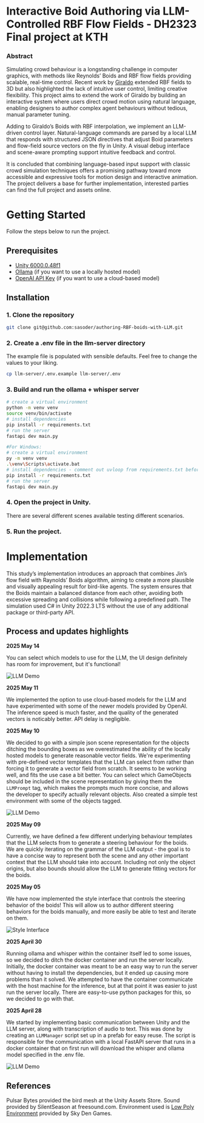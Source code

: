 # Interactive Boid Authoring via LLM-Controlled RBF Flow Fields - DH2323 Final project at KTH

### **Abstract**

Simulating crowd behaviour is a longstanding challenge in computer graphics, with methods like Reynolds’ Boids and RBF flow fields providing scalable, real-time control. Recent work by [Giraldo](https://github.com/DavidGiraldoCode/p-authoring_boids_RBF_interpolation) extended RBF fields to 3D but also highlighted the lack of intuitive user control, limiting creative flexibility. This project aims to extend the work of Giraldo by building an interactive system where users direct crowd motion using natural language, enabling designers to author complex agent behaviours without tedious, manual parameter tuning.

Adding to Giraldo’s Boids with RBF interpolation, we implement an LLM-driven control layer. Natural-language commands are parsed by a local LLM that responds with structured JSON directives that adjust Boid parameters and flow-field source vectors on the fly in Unity. A visual debug interface and scene-aware prompting support intuitive feedback and control.

It is concluded that combining language-based input support with classic crowd simulation techniques offers a promising pathway toward more accessible and expressive tools for motion design and interactive animation. The project delivers a base for further implementation, interested parties can find the full project and assets online.

# Getting Started

Follow the steps below to run the project.

## Prerequisites

- [Unity 6000.0.48f1](https://unity.com)
- [Ollama](https://ollama.com/) (if you want to use a locally hosted model)
- [OpenAI API Key](https://platform.openai.com/api-keys) (if you want to use a cloud-based model)

## Installation

### 1. Clone the repository

```bash
git clone git@github.com:sasoder/authoring-RBF-boids-with-LLM.git
```

### 2. Create a .env file in the llm-server directory

The example file is populated with sensible defaults. Feel free to change the values to your liking.

```bash
cp llm-server/.env.example llm-server/.env
```

### 3. Build and run the ollama + whisper server

```bash
# create a virtual environment
python -m venv venv
source venv/bin/activate
# install dependencies
pip install -r requirements.txt
# run the server
fastapi dev main.py
```

```bash
#For Windows:
# create a virtual environment
py -m venv venv
.\venv\Scripts\activate.bat
# install dependencies - comment out uvloop from requirements.txt before
pip install -r requirements.txt
# run the server
fastapi dev main.py
```

### 4. Open the project in Unity.

There are several different scenes available testing different scenarios.

### 5. Run the project.

# Implementation

This study’s implementation introduces an approach that combines Jin’s flow field with Raynolds’ Boids algorithm, aiming to create a more plausible and visually appealing result for bird-like agents. The system ensures that the Boids maintain a balanced distance from each other, avoiding both excessive spreading and collisions while following a predefined path. The simulation used C# in Unity 2022.3 LTS without the use of any additional package or third-party API.

## Process and updates highlights

**2025 May 14**

You can select which models to use for the LLM, the UI design definitely has room for improvement, but it's functional!

![LLM Demo](./media/ui.png)

**2025 May 11**

We implemented the option to use cloud-based models for the LLM and have experimented with some of the newer models provided by OpenAI. The inference speed is much faster, and the quality of the generated vectors is noticably better. API delay is negligible.

**2025 May 10**

We decided to go with a simple json scene representation for the objects ditching the bounding boxes as we overestimated the ability of the locally hosted models to generate reasonable vector fields. We're experimenting with pre-defined vector templates that the LLM can select from rather than forcing it to generate a vector field from scratch. It seems to be working well, and fits the use case a bit better. You can select which GameObjects should be included in the scene representation by giving them the `LLMPrompt` tag, which makes the prompts much more concise, and allows the developer to specify actually relevant objects. Also created a simple test environment with some of the objects tagged.

![LLM Demo](./media/low-poly-env.png)

**2025 May 09**

Currently, we have defined a few different underlying behaviour templates that the LLM selects from to generate a steering behaviour for the boids. We are quickly iterating on the grammar of the LLM output - the goal is to have a concise way to represent both the scene and any other important context that the LLM should take into account. Including not only the object origins, but also bounds should allow the LLM to generate fitting vectors for the boids.

**2025 May 05**

We have now implemented the style interface that controls the steering behavior of the boids! This will allow us to author different steering behaviors for the boids manually, and more easily be able to test and iterate on them.

![Style Interface](./media/style-interface.png)

**2025 April 30**

Running ollama and whisper within the container itself led to some issues, so we decided to ditch the docker container and run the server locally. Initially, the docker container was meant to be an easy way to run the server without having to install the dependencies, but it ended up causing more problems than it solved. We attempted to have the container communicate with the host machine for the inference, but at that point it was easier to just run the server locally. There are easy-to-use python packages for this, so we decided to go with that.

**2025 April 28**

We started by implementing basic communication between Unity and the LLM server, along with transcription of audio to text. This was done by creating an `LLMManager` script set up in a prefab for easy reuse. The script is responsible for the communication with a local FastAPI server that runs in a docker container that on first run will download the whisper and ollama model specified in the .env file.

![LLM Demo](./media/llm-demo.png)

## References

Pulsar Bytes provided the bird mesh at the Unity Assets Store. Sound provided by SilentSeason at freesound.com. Environment used is [Low Poly Environment](https://assetstore.unity.com/packages/3d/environments/low-poly-environment-315184) provided by Sky Den Games.
